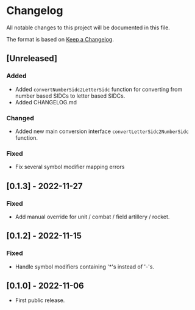 # Changelog

All notable changes to this project will be documented in this file.

The format is based on [Keep a Changelog](https://keepachangelog.com/en/1.0.0/).

## [Unreleased]

### Added

- Added `convertNumberSidc2LetterSidc` function for converting from number based SIDCs to letter based SIDCs.
- Added CHANGELOG.md


### Changed

- Added new main conversion interface `convertLetterSidc2NumberSidc` function.

### Fixed

- Fix several symbol modifier mapping errors

## [0.1.3] - 2022-11-27

### Fixed

- Add manual override for unit / combat / field artillery / rocket.

## [0.1.2] - 2022-11-15

### Fixed

- Handle symbol modifiers containing '\*'s instead of '-'s.

## [0.1.0] - 2022-11-06

- First public release.
